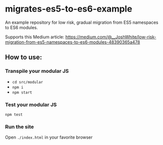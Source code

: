 # migrates-es5-to-es6-example

An example repository for low risk, gradual migration from ES5 namespaces to ES6 modules.

Supports this Medium article: https://medium.com/@__JoshWhite/low-risk-migration-from-es5-namespaces-to-es6-modules-48390365a478

## How to use:

### Transpile your modular JS
- `cd src/modular`
- `npm i`
- `npm start`

### Test your modular JS

`npm test`

### Run the site

Open `./index.html` in your favorite browser
